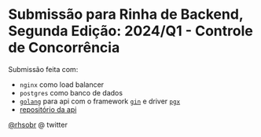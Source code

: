 # Submissão para Rinha de Backend, Segunda Edição: 2024/Q1 - Controle de Concorrência

Submissão feita com:

- `nginx` como load balancer
- `postgres` como banco de dados
- [`golang`](https://bun.sh/) para api com o framework [`gin`](https://github.com/gin-gonic/gin) e driver [`pgx`](https://github.com/jackc/pgx)
- [repositório da api](https://github.com/rhsobr/rinha-de-backend-2024-q1-go)

[@rhsobr](https://twitter.com/rhsobr) @ twitter

